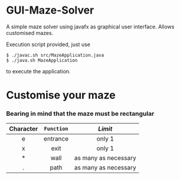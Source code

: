# GUI-Maze-Solver
A simple maze solver using javafx as graphical user interface. Allows customised mazes.

Execution script provided, just use
```
$ ./javac.sh src/MazeApplication.java  
$ ./java.sh MazeApplication
```
to execute the application.

# Customise your maze
### Bearing in mind that the maze must be rectangular

|Character|`Function`|*Limit*             |
|:-------:|:--------:|:------------------:|
|e        |entrance  |only 1              |
|x        |exit      |only 1              |
|*        |wall      |as many as necessary|
|.        |path      |as many as necessary|
